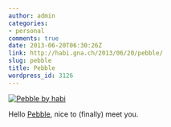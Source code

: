 ```yaml
---
author: admin
categories:
- personal
comments: true
date: 2013-06-20T06:30:26Z
link: http://habi.gna.ch/2013/06/20/pebble/
slug: pebble
title: Pebble
wordpress_id: 3126
---
```


[![Pebble by habi](http://farm4.staticflickr.com/3713/9091518272_8bc4ee6afb.jpg)](http://www.flickr.com/photos/habi/9091518272/)  


Hello [Pebble](http://getpebble.com/), nice to (finally) meet you.
